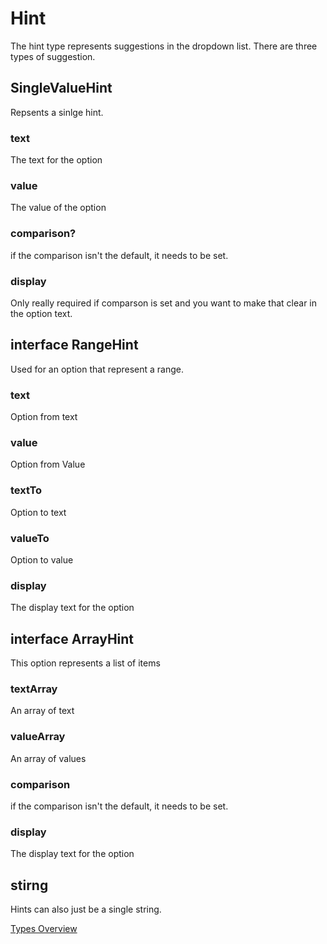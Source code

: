 # Hint
The hint type represents suggestions in the dropdown list. There are three types of suggestion.

## SingleValueHint 
Repsents a sinlge hint.
### text
The text for the option
### value
The value of the option
### comparison?
if the comparison isn't the default, it needs to be set.
### display
Only really required if comparson is set and you want to make that clear in the option text.

## interface RangeHint 
Used for an option that represent a range.
### text
Option from text
### value
Option from Value
### textTo
Option to text
### valueTo
Option to value
### display
The display text for the option

## interface ArrayHint
This option represents a list of items
### textArray
An array of text 
### valueArray
An array of values
### comparison
if the comparison isn't the default, it needs to be set.
### display
The display text for the option

## stirng
Hints can also just be a single string.

[Types Overview](./Overview.md)